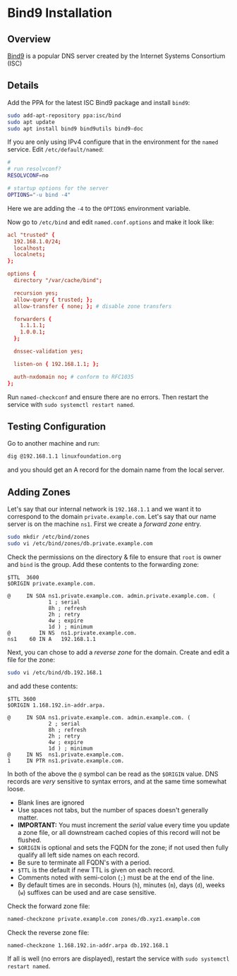 # Bind9 Installation

## Overview

[Bind9](https://www.isc.org/bind/) is a popular DNS server created by the Internet Systems Consortium (ISC)

## Details

Add the PPA for the latest ISC Bind9 package and install `bind9`:

```sh
sudo add-apt-repository ppa:isc/bind
sudo apt update
sudo apt install bind9 bind9utils bind9-doc
```

If you are only using IPv4 configure that in the environment for the `named` service.  Edit `/etc/default/named`:

```sh
#
# run resolvconf?
RESOLVCONF=no

# startup options for the server
OPTIONS="-u bind -4"
```

Here we are adding the `-4` to the `OPTIONS` environment variable.

Now go to `/etc/bind` and edit `named.conf.options` and make it look like:

```conf
acl "trusted" {
  192.168.1.0/24;
  localhost;
  localnets;
};

options {
  directory "/var/cache/bind";

  recursion yes;
  allow-query { trusted; };
  allow-transfer { none; }; # disable zone transfers

  forwarders {
    1.1.1.1;
    1.0.0.1;
  };

  dnssec-validation yes;

  listen-on { 192.168.1.1; };

  auth-nxdomain no; # conform to RFC1035
};
```

Run `named-checkconf` and ensure there are no errors.  Then restart the service with `sudo systemctl restart named`.

## Testing Configuration

Go to another machine and run:

```sh
dig @192.168.1.1 linuxfoundation.org
```

and you should get an A record for the domain name from the local server.

## Adding Zones

Let's say that our internal network is `192.168.1.1` and we want it to correspond to the domain `private.example.com`.  Let's say that our name server is on the machine `ns1`.  First we create a _forward zone_ entry.

```sh
sudo mkdir /etc/bind/zones
sudo vi /etc/bind/zones/db.private.example.com
```

Check the permissions on the directory & file to ensure that `root` is owner and `bind` is the group.  Add these contents to the forwarding zone:

```zone
$TTL  3600
$ORIGIN private.example.com.

@     IN SOA ns1.private.example.com. admin.private.example.com. (
             1 ; serial
             8h ; refresh
             2h ; retry
             4w ; expire
             1d ) ; minimum
@         IN NS  ns1.private.example.com.
ns1    60 IN A   192.168.1.1
```

Next, you can chose to add a *reverse zone* for the domain. Create and edit a file for the zone:

```sh
sudo vi /etc/bind/db.192.168.1
```

and add these contents:

```zone
$TTL 3600
$ORIGIN 1.168.192.in-addr.arpa.

@     IN SOA ns1.private.example.com. admin.example.com. (
             2 ; serial
             8h ; refresh
             2h ; retry
             4w ; expire
             1d ) ; minimum
@     IN NS  ns1.private.example.com.
1     IN PTR ns1.private.example.com.
```

In both of the above the `@` symbol can be read as the `$ORIGIN` value.  DNS records are *very* sensitive to syntax errors, and at the same time somewhat loose.

- Blank lines are ignored
- Use spaces not tabs, but the number of spaces doesn't generally matter.
- **IMPORTANT:** You must increment the *serial* value every time you update a zone file, or all downstream cached copies of this record will not be flushed.
- `$ORIGIN` is optional and sets the FQDN for the zone; if not used then fully qualify all left side names on each record.
- Be sure to terminate all FQDN's with a period.
- `$TTL` is the default if new TTL is given on each record.
- Comments noted with semi-colon (`;`) must be at the end of the line.
- By default times are in seconds. Hours (`h`), minutes (`m`), days (`d`), weeks (`w`) suffixes can be used and are case sensitive.

Check the forward zone file:

```sh
named-checkzone private.example.com zones/db.xyz1.example.com
```

Check the reverse zone file:

```sh
named-checkzone 1.168.192.in-addr.arpa db.192.168.1
```

If all is well (no errors are displayed), restart the service with `sudo systemctl restart named`.
